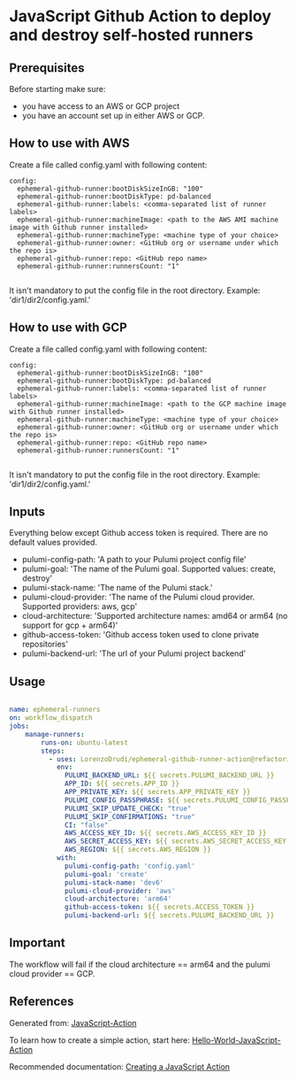 # JavaScript Github Action to deploy and destroy self-hosted runners

## Prerequisites

Before starting make sure: 
- you have access to an AWS or GCP project
- you have an account set up in either AWS or GCP.


## How to use with AWS

Create a file called config.yaml with following content:
```
config:
  ephemeral-github-runner:bootDiskSizeInGB: "100"
  ephemeral-github-runner:bootDiskType: pd-balanced
  ephemeral-github-runner:labels: <comma-separated list of runner labels>
  ephemeral-github-runner:machineImage: <path to the AWS AMI machine image with Github runner installed>
  ephemeral-github-runner:machineType: <machine type of your choice>
  ephemeral-github-runner:owner: <GitHub org or username under which the repo is>
  ephemeral-github-runner:repo: <GitHub repo name>
  ephemeral-github-runner:runnersCount: "1"
  
 ```
 
 It isn't mandatory to put the  config file in the root directory. Example: 'dir1/dir2/config.yaml.'

## How to use with GCP

Create a file called config.yaml with following content:

```
config:
  ephemeral-github-runner:bootDiskSizeInGB: "100"
  ephemeral-github-runner:bootDiskType: pd-balanced
  ephemeral-github-runner:labels: <comma-separated list of runner labels>
  ephemeral-github-runner:machineImage: <path to the GCP machine image with Github runner installed>
  ephemeral-github-runner:machineType: <machine type of your choice>
  ephemeral-github-runner:owner: <GitHub org or username under which the repo is>
  ephemeral-github-runner:repo: <GitHub repo name>
  ephemeral-github-runner:runnersCount: "1"
  
```

It isn't mandatory to put the  config file in the root directory. Example: 'dir1/dir2/config.yaml.' 


## Inputs

Everything below except Github access token is required. There are no default values provided.

- pulumi-config-path: 'A path to your Pulumi project config file' 
- pulumi-goal: 'The name of the Pulumi goal. Supported values: create, destroy'
- pulumi-stack-name: 'The name of the Pulumi stack.'
- pulumi-cloud-provider: 'The name of the Pulumi cloud provider. Supported providers: aws, gcp' 
- cloud-architecture: 'Supported architecture names: amd64 or arm64 (no support for gcp + arm64)'
- github-access-token: 'Github access token used to clone private repositories'
- pulumi-backend-url: 'The url of your Pulumi project backend'

## Usage

```yaml 

name: ephemeral-runners
on: workflow_dispatch
jobs:
    manage-runners:
        runs-on: ubuntu-latest
        steps:
          - uses: LorenzoDrudi/ephemeral-github-runner-action@refactoring
            env:
              PULUMI_BACKEND_URL: ${{ secrets.PULUMI_BACKEND_URL }}
              APP_ID: ${{ secrets.APP_ID }}
              APP_PRIVATE_KEY: ${{ secrets.APP_PRIVATE_KEY }}
              PULUMI_CONFIG_PASSPHRASE: ${{ secrets.PULUMI_CONFIG_PASSPHRASE }}
              PULUMI_SKIP_UPDATE_CHECK: "true"
              PULUMI_SKIP_CONFIRMATIONS: "true"
              CI: "false"
              AWS_ACCESS_KEY_ID: ${{ secrets.AWS_ACCESS_KEY_ID }}
              AWS_SECRET_ACCESS_KEY: ${{ secrets.AWS_SECRET_ACCESS_KEY }}
              AWS_REGION: ${{ secrets.AWS_REGION }}
            with:
              pulumi-config-path: 'config.yaml'
              pulumi-goal: 'create'
              pulumi-stack-name: 'dev6'
              pulumi-cloud-provider: 'aws'
              cloud-architecture: 'arm64'
              github-access-token: ${{ secrets.ACCESS_TOKEN }}
              pulumi-backend-url: ${{ secrets.PULUMI_BACKEND_URL }}
```
## Important

The workflow will fail if the cloud architecture == arm64 and the pulumi cloud provider == GCP.

## References

Generated from: [JavaScript-Action](https://github.com/actions/javascript-action)

To learn how to create a simple action, start here: [Hello-World-JavaScript-Action](https://github.com/actions/hello-world-javascript-action)

Recommended documentation: [Creating a JavaScript Action](https://docs.github.com/en/actions/creating-actions/creating-a-javascript-action)
